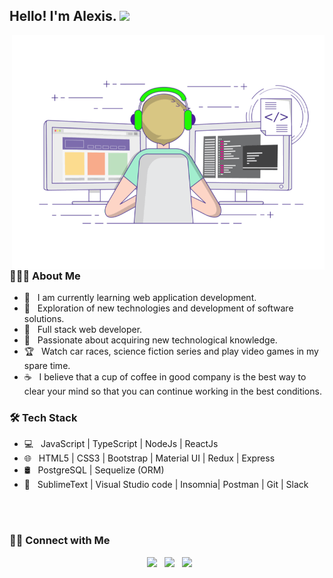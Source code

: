 <h2> Hello! I'm Alexis. <img src="https://github.com/souvikguria98/souvikguria98/blob/master/Hi.gif" width="25"></h2>
<img align="right" alt="GIF" src="https://raw.githubusercontent.com/devSouvik/devSouvik/master/gif3.gif" width="500"/>

<h3> 👨🏻‍💻 About Me </h3>

- 🔭 &nbsp; I am currently learning web application development.
- 🤔 &nbsp; Exploration of new technologies and development of software solutions.
- 💼 &nbsp; Full stack web developer.
- 🔎 &nbsp; Passionate about acquiring new technological knowledge.
- 🏆 &nbsp; Watch car races, science fiction series and play video games in my spare time.
- ☕ &nbsp; I believe that a cup of coffee in good company is the best way to clear your mind so that you can continue working in the best conditions.

<h3>🛠 Tech Stack</h3>

- 💻 &nbsp; JavaScript | TypeScript | NodeJs | ReactJs
- 🌐 &nbsp; HTML5 | CSS3 | Bootstrap | Material UI | Redux | Express
- 🛢 &nbsp; PostgreSQL | Sequelize (ORM)
- 🔧 &nbsp; SublimeText | Visual Studio code | Insomnia| Postman | Git | Slack

<br>

</br>

<h3> 🤝🏻 Connect with Me </h3>

<p align="center">
&nbsp; <a href="https://api.whatsapp.com/send?phone=5491168716295&text=Hola+Alexis!+" target="_blank" rel="noopener noreferrer"><img src="https://img.icons8.com/color/whatsapp.png" width="60" /></a>  
&nbsp; <a href="https://www.linkedin.com/in/alexis-correa-dev/" target="_blank" rel="noopener noreferrer"><img src="https://img.icons8.com/color/linkedin.png" width="60" /></a>
&nbsp; 
<a href="mailto:alexis.correa026@gmail.com" target="_blank" rel="noopener noreferrer"><img src="https://img.icons8.com/color/gmail.png"  width="60" /></a>
</p>
